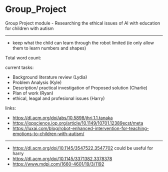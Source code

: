 # Group_Project
Group Project module - Researching the ethical issues of AI with education for children with autism

-------------------------------------------

- keep what the child can learn through the robot limited (ie only allow them to learn numbers and shapes)

Total word count:

current tasks:
- Background literature review (Lydia)
- Problem Analysis (Kyle)
- Description/ practical investigation of Proposed solution (Charlie)
- Plan of work (Ryan)
- ethical, leagal and profesional issues (Harry)

links:
- https://dl.acm.org/doi/abs/10.5898/jhri.1.1.tanaka
- https://iopscience.iop.org/article/10.1149/10701.12389ecst/meta
- https://luxai.com/blog/robot-enhanced-intervention-for-teaching-emotions-to-children-with-autism/

------------
- https://dl.acm.org/doi/10.1145/3547522.3547702 could be useful for harry
- https://dl.acm.org/doi/10.1145/3371382.3378378
- https://www.mdpi.com/1660-4601/19/3/1192
